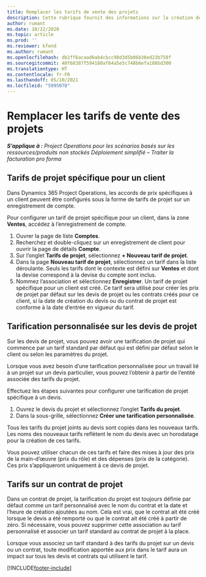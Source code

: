 ```yaml
---
title: Remplacer les tarifs de vente des projets
description: Cette rubrique fournit des informations sur la création de listes de prix de vente personnalisées.
author: rumant
ms.date: 10/22/2020
ms.topic: article
ms.prod: ''
ms.reviewer: kfend
ms.author: rumant
ms.openlocfilehash: db2ff6acaad6ab4cbcc98d3d5b06b36ed23b758f
ms.sourcegitcommit: 40f68387f594180af64a5e5c748b6efa188bd300
ms.translationtype: HT
ms.contentlocale: fr-FR
ms.lasthandoff: 05/10/2021
ms.locfileid: "5995078"
---
```

# <a name="override-project-sales-price-lists"></a>Remplacer les tarifs de vente des projets

_**S’applique à :** Project Operations pour les scénarios basés sur les ressources/produits non stockés Déploiement simplifié – Traiter la facturation pro forma_

## <a name="customer-specific-project-price-lists"></a>Tarifs de projet spécifique pour un client

Dans Dynamics 365 Project Operations, les accords de prix spécifiques à un client peuvent être configurés sous la forme de tarifs de projet sur un enregistrement de compte.

Pour configurer un tarif de projet spécifique pour un client, dans la zone **Ventes**, accédez à l’enregistrement de compte.

1. Ouvrer la page de liste **Comptes**.
2. Recherchez et double-cliquez sur un enregistrement de client pour ouvrir la page de détails **Compte**.
3. Sur l’onglet **Tarifs de projet**, sélectionnez **+ Nouveau tarif de projet**.
4. Dans la page **Nouveau tarif de projet**, sélectionnez un tarif dans la liste déroulante. Seuls les tarifs dont le contexte est défini sur **Ventes** et dont la devise correspond à la devise du compte sont inclus.
5. Nommez l’association et sélectionnez **Enregistrer**. Un tarif de projet spécifique pour un client est créé. Ce tarif sera utilisé pour créer les prix de projet par défaut sur les devis de projet ou les contrats créés pour ce client, si la date de création du devis ou du contrat de projet est conforme à la date d’entrée en vigueur du tarif.

## <a name="custom-pricing-on-project-quotes"></a>Tarification personnalisée sur les devis de projet

Sur les devis de projet, vous pouvez avoir une tarification de projet qui commence par un tarif standard par défaut qui est défini par défaut selon le client ou selon les paramètres du projet.

Lorsque vous avez besoin d’une tarification personnalisée pour un travail lié à un projet sur un devis particulier, vous pouvez l’obtenir à partir de l’entité associée des tarifs du projet.

Effectuez les étapes suivantes pour configurer une tarification de projet spécifique à un devis.

1. Ouvrez le devis du projet et sélectionnez l’onglet **Tarifs du projet**.
2. Dans la sous-grille, sélectionnez **Créer une tarification personnalisée**.

Tous les tarifs du projet joints au devis sont copiés dans les nouveaux tarifs. Les noms des nouveaux tarifs reflètent le nom du devis avec un horodatage pour la création de ces tarifs.

Vous pouvez utiliser chacun de ces tarifs et faire des mises à jour des prix de la main-d’œuvre (prix du rôle) et des dépenses (prix de la catégorie). Ces prix s’appliqueront uniquement à ce devis de projet.

## <a name="price-lists-on-a-project-contract"></a>Tarifs sur un contrat de projet

Dans un contrat de projet, la tarification du projet est toujours définie par défaut comme un tarif personnalisé avec le nom du contrat et la date et l’heure de création ajoutées au nom. Cela est vrai, que le contrat ait été créé lorsque le devis a été remporté ou que le contrat ait été créé à partir de zéro. Si nécessaire, vous pouvez supprimer cette association au tarif personnalisé et associer un tarif standard au contrat de projet à la place.

Lorsque vous associez un tarif standard à des tarifs du projet sur un devis ou un contrat, toute modification apportée aux prix dans le tarif aura un impact sur tous les devis et contrats qui utilisent le tarif.


[!INCLUDE[footer-include](../includes/footer-banner.md)]
